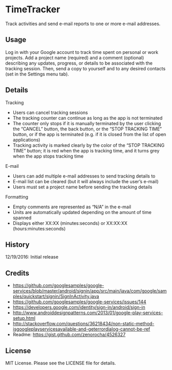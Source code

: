 # TimeTracker
Track activities and send e-mail reports to one or more e-mail addresses.

## Usage
Log in with your Google account to track time spent on personal or work projects. Add a project name (required) and a comment (optional) describing any updates, progress, or details to be associated with the tracking session. Then, send a copy to yourself and to any desired contacts (set in the Settings menu tab).

## Details

Tracking
-	Users can cancel tracking sessions
- The tracking counter can continue as long as the app is not terminated
-	The counter only stops if it is manually terminated by the user clicking the “CANCEL” button, the back button, or the “STOP TRACKING TIME” button, or if the app is terminated (e.g. if it is closed from the list of open applications)
-	Tracking activity is marked clearly by the color of the “STOP TRACKING TIME” button; it is red when the app is tracking time, and it turns grey when the app stops tracking time

E-mail
-	Users can add multiple e-mail addresses to send tracking details to
-	E-mail list can be cleared (but it will always include the user’s e-mail)
-	Users must set a project name before sending the tracking details

Formatting
-	Empty comments are represented as “N/A” in the e-mail
-	Units are automatically updated depending on the amount of time spanned
-	Displays either XX:XX (minutes:seconds) or XX:XX:XX (hours:minutes:seconds)

## History
12/19/2016: Initial release

## Credits
- https://github.com/googlesamples/google-services/blob/master/android/signin/app/src/main/java/com/google/samples/quickstart/signin/SignInActivity.java
- https://github.com/googlesamples/google-services/issues/144
- https://developers.google.com/identity/sign-in/android/sign-in
- http://www.androiddesignpatterns.com/2013/01/google-play-services-setup.html
- http://stackoverflow.com/questions/36218434/non-static-method-isgoogleplayservicesavailable-and-geterrordialog-cannot-be-ref
- Readme: https://gist.github.com/zenorocha/4526327

## License
MIT License. Please see the LICENSE file for details.
